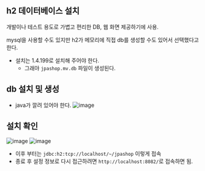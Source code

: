## h2 데이터베이스 설치

개발이나 테스트 용도로 가볍고 편리한 DB, 웹 화면 제공하기에 사용.

mysql을 사용할 수도 있지만 h2가 메모리에 직접 db를 생성할 수도 있어서 선택했다고 한다.

* 설치는 1.4.199로 설치해 주어야 한다.
	* 그래야 `jpashop.mv.db` 파일이 생성된다.

## db 설치 및 생성
* java가 깔려 있어야 한다.
![image](https://user-images.githubusercontent.com/39082893/112157582-b352df80-8c2a-11eb-9d0b-e108568fa89e.png)

## 설치 확인
![image](https://user-images.githubusercontent.com/39082893/112161904-e7c89a80-8c2e-11eb-955f-fb97b9242b8f.png)
![image](https://user-images.githubusercontent.com/39082893/112162024-0169e200-8c2f-11eb-8f43-474ab3d7810f.png)

* 이후 부터는 `jdbc:h2:tcp://localhost/~/jpashop` 이렇게 접속
* 종료 후 설정 정보로 다시 접근하려면 `http://localhost:8082/`로 접속하면 됨.


